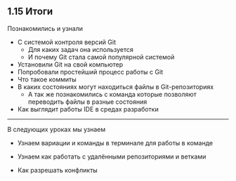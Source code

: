 ## 1.15 Итоги

Познакомились и узнали

- С системой контроля версий Git
  - Для каких задач она используется
  - И почему Git стала самой популярной системой
- Установили Git на свой компьютер
- Попробовали простейший процесс работы с Git
- Что такое коммиты
- В каких состояниях могут находиться файлы в Git-репозиториях
  - А так же познакомились с команда которые позволяют переводить файлы в разные состояния
- Как выглядит работы IDE в средах разработки

------

В следующих уроках мы узнаем

- Узнаем вариации и команды в терминале для работы в команде 

- Узнаем как работать с удалёнными репозиториями и ветками 

- Как разрешать конфликты

  